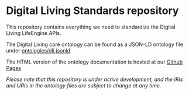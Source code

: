 # Digital Living Standards repository

This repository contains everything we need to standardize the Digital Living
LifeEngine APIs.

The Digital Living core ontology can be found as a JSON-LD
ontology file under [ontologies/dli.jsonld](ontologies/dli.jsonld).

The HTML version of the ontology documentation is hosted at our 
[Github Pages](https://standards.lifeengine.io/)

_Please note that this repository is under active development, and the IRIs
and URIs in the ontology files are subject to change at any time._ 